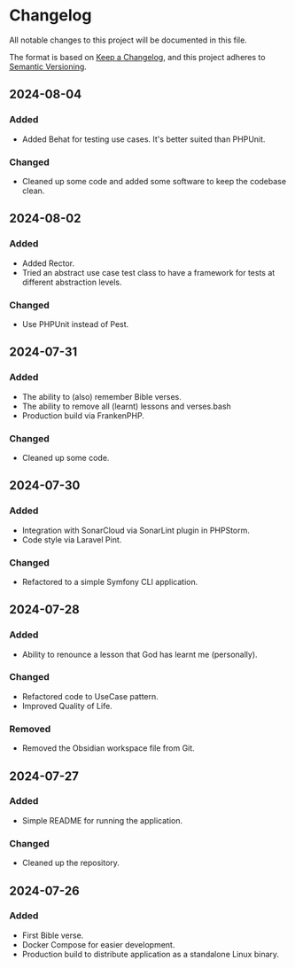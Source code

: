 # Changelog

All notable changes to this project will be documented in this file.

The format is based on [Keep a Changelog](https://keepachangelog.com/en/1.1.0/),
and this project adheres to [Semantic Versioning](https://semver.org/spec/v2.0.0.html).

## 2024-08-04

### Added

- Added Behat for testing use cases. It's better suited than PHPUnit.

### Changed

- Cleaned up some code and added some software to keep the codebase clean.

## 2024-08-02

### Added

- Added Rector.
- Tried an abstract use case test class to have a framework for tests at different abstraction levels.

### Changed

- Use PHPUnit instead of Pest.

## 2024-07-31

### Added

- The ability to (also) remember Bible verses.
- The ability to remove all (learnt) lessons and verses.bash
- Production build via FrankenPHP.

### Changed

- Cleaned up some code.

## 2024-07-30

### Added

- Integration with SonarCloud via SonarLint plugin in PHPStorm.
- Code style via Laravel Pint.

### Changed

- Refactored to a simple Symfony CLI application.

## 2024-07-28

### Added

- Ability to renounce a lesson that God has learnt me (personally).

### Changed

- Refactored code to UseCase pattern.
- Improved Quality of Life.

### Removed

- Removed the Obsidian workspace file from Git.

## 2024-07-27

### Added

- Simple README for running the application.

### Changed

- Cleaned up the repository.

## 2024-07-26

### Added

- First Bible verse.
- Docker Compose for easier development.
- Production build to distribute application as a standalone Linux binary.